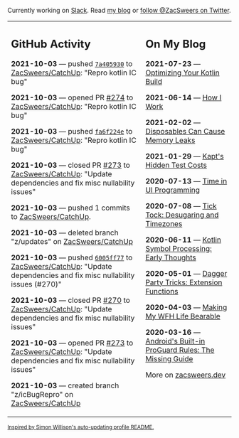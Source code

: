 Currently working on [Slack](https://slack.com/). Read [my blog](https://zacsweers.dev/) or [follow @ZacSweers on Twitter](https://twitter.com/ZacSweers).

<table><tr><td valign="top" width="60%">

## GitHub Activity
<!-- githubActivity starts -->
**2021-10-03** — pushed [`7a405930`](https://github.com/ZacSweers/CatchUp/commit/7a40593015f0d911ce363155c3809ddfc95f00de) to [ZacSweers/CatchUp](https://api.github.com/repos/ZacSweers/CatchUp): "Repro kotlin IC bug"

**2021-10-03** — opened PR [#274](https://api.github.com/repos/ZacSweers/CatchUp/pulls/274) to [ZacSweers/CatchUp](https://api.github.com/repos/ZacSweers/CatchUp): "Repro kotlin IC bug"

**2021-10-03** — pushed [`fa6f224e`](https://github.com/ZacSweers/CatchUp/commit/fa6f224ee711e6b12135ce2dfb24f05420938b9d) to [ZacSweers/CatchUp](https://api.github.com/repos/ZacSweers/CatchUp): "Repro kotlin IC bug"

**2021-10-03** — closed PR [#273](https://api.github.com/repos/ZacSweers/CatchUp/pulls/273) to [ZacSweers/CatchUp](https://api.github.com/repos/ZacSweers/CatchUp): "Update dependencies and fix misc nullability issues"

**2021-10-03** — pushed 1 commits to [ZacSweers/CatchUp](https://api.github.com/repos/ZacSweers/CatchUp).

**2021-10-03** — deleted branch "z/updates" on [ZacSweers/CatchUp](https://api.github.com/repos/ZacSweers/CatchUp)

**2021-10-03** — pushed [`6005ff77`](https://github.com/ZacSweers/CatchUp/commit/6005ff771b8664f128f050da1b277e88ec37ac52) to [ZacSweers/CatchUp](https://api.github.com/repos/ZacSweers/CatchUp): "Update dependencies and fix misc nullability issues (#270)"

**2021-10-03** — closed PR [#270](https://api.github.com/repos/ZacSweers/CatchUp/pulls/270) to [ZacSweers/CatchUp](https://api.github.com/repos/ZacSweers/CatchUp): "Update dependencies and fix misc nullability issues"

**2021-10-03** — opened PR [#273](https://api.github.com/repos/ZacSweers/CatchUp/pulls/273) to [ZacSweers/CatchUp](https://api.github.com/repos/ZacSweers/CatchUp): "Update dependencies and fix misc nullability issues"

**2021-10-03** — created branch "z/icBugRepro" on [ZacSweers/CatchUp](https://api.github.com/repos/ZacSweers/CatchUp)
<!-- githubActivity ends -->
</td><td valign="top" width="40%">

## On My Blog
<!-- blog starts -->
**2021-07-23** — [Optimizing Your Kotlin Build](https://www.zacsweers.dev/optimizing-your-kotlin-build/)

**2021-06-14** — [How I Work](https://www.zacsweers.dev/how-i-work/)

**2021-02-02** — [Disposables Can Cause Memory Leaks](https://www.zacsweers.dev/disposables-can-cause-memory-leaks/)

**2021-01-29** — [Kapt's Hidden Test Costs](https://www.zacsweers.dev/kapts-hidden-test-costs/)

**2020-07-13** — [Time in UI Programming](https://www.zacsweers.dev/time-in-ui/)

**2020-07-08** — [Tick Tock: Desugaring and Timezones](https://www.zacsweers.dev/ticktock-desugaring-timezones/)

**2020-06-11** — [Kotlin Symbol Processing: Early Thoughts](https://www.zacsweers.dev/kotlin-symbol-processor-early-thoughts/)

**2020-05-01** — [Dagger Party Tricks: Extension Functions](https://www.zacsweers.dev/dagger-party-tricks-extension-functions/)

**2020-04-03** — [Making My WFH Life Bearable](https://www.zacsweers.dev/making-wfh-life-bearable/)

**2020-03-16** — [Android's Built-in ProGuard Rules: The Missing Guide](https://www.zacsweers.dev/android-proguard-rules/)
<!-- blog ends -->
More on [zacsweers.dev](https://zacsweers.dev/)
</td></tr></table>

<sub><a href="https://simonwillison.net/2020/Jul/10/self-updating-profile-readme/">Inspired by Simon Willison's auto-updating profile README.</a></sub>